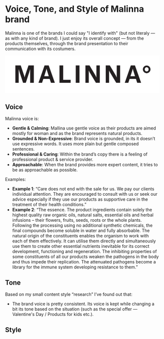 # Voice, Tone, and Style of Malinna brand

<!-- Voice, Tone, and Style -->
<!-- Voice and Tone (Style, too) -->
<!-- Content Style Guide -->
<!-- Note: Even your headings can have your voice, tone, and style. -->

Malinna is one of the brands I could say "I identify with" (but not literaly — as with any kind of brand). I just enjoy its overall concept — from the products themselves, through the brand presentation to their communication with its costumers.

![Malinna Brand Logo](img/malinna-logo.png)

## Voice

Malinna voice is:

- **Gentle & Calming**: Mallina use gentle voice as their products are aimed mostly for woman and as the brand represents natural products.
- **Grounded & Non-Expressive**: Brand voice is grounded, in its it doesn’t use expressive words. It uses more plain but gentle composed sentences.
- **Professional & Caring**: Within the brand’s copy there is a feeling of professional product & service provider. 
- **Approachable**: When the brand provides more expert content, it tries to be as approachable as possible.

Examples: 
- **Example 1**: “Care does not end with the sale for us. We pay our clients individual attention. They are encouraged to consult with us or seek our advice especially if they use our products as supportive care in the treatment of their health conditions.”
- **Example 2**: “The essence. The product ingredients contain solely the highest quality raw organic oils, natural salts, essential oils and herbal infusions – their flowers, fruits, seeds, roots or the whole plants. Following the processing using no additional synthetic chemicals, the final compounds become soluble in water and fully absorbable. The natural origin of the constituents enables the organism to work with each of them effectively. It can utilise them directly and simultaneously use them to create other essential nutrients inevitable for its correct development, functioning and regeneration. The inhibiting properties of some constituents of all our products weaken the pathogens in the body and thus impede their replication. The attenuated pathogens become a library for the immune system developing resistance to them.”

## Tone
Based on my small content style “research” I’ve found out that:
- The brand voice is pretty consistent. Its voice is kept while changing a bit its tone based on the situation (such as the special offer — Valentine's Day / Products for kids etc.).

## Style




